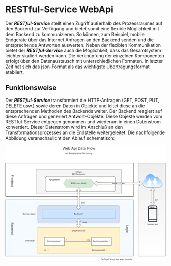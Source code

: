 ﻿RESTful-Service WebApi
======================

Der ***RESTful-Service*** stellt einen Zugriff außerhalb des Prozessraumes auf den Backend zur Verfügung und bietet somit eine flexible Möglichkeit mit dem Backend zu kommunizieren. So können, zum Beispiel, mobile Endgeräte über das Internet Anfragen an den Backend senden und die entsprechende Antworten auswerten. Neben der flexiblen Kommunikation bietet der ***RESTful-Service*** auch die Möglichkeit, dass das Gesamtsystem leichter skaliert werden kann. Die Verknüpfung der einzelnen Komponenten erfolgt über den Datenaustausch mit unterschiedlichen Formaten. In letzter Zeit hat sich das json-Format als das wichtigste Übertragungsformat etabliert.  

## Funktionsweise

Der ***RESTful-Service*** transformiert die HTTP-Anfragen (GET, POST, PUT, DELETE usw.) sowie deren Daten in Objekte und leitet diese an die entsprechenden Methoden des Backends weiter. Der Backend reagiert auf diese Anfragen und generiert Antwort-Objekte. Diese Objekte werden vom RESTful-Service entgegen genommen und wiederum in einen Datenstrom konvertiert. Dieser Datenstrom wird im Anschluß an den Transformationsprozesses an die Endstelle weitergeleitet. Die nachfolgende Abbildung veranschaulicht den Ablauf schematisch:   

![WepApiDataFlow](WebApiDataFlow.png)
